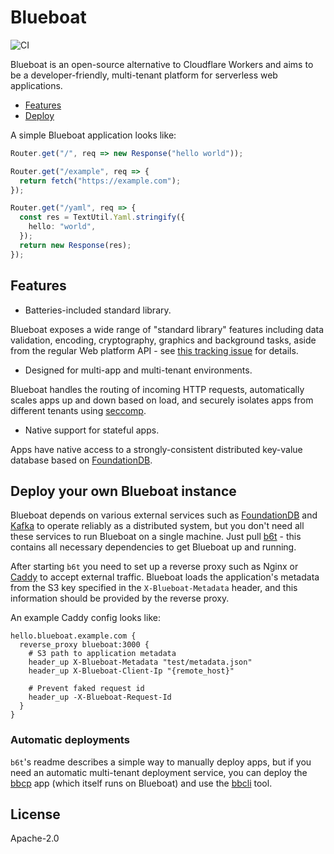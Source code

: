 # Blueboat

![CI](https://github.com/losfair/blueboat/actions/workflows/ci.yml/badge.svg)

Blueboat is an open-source alternative to Cloudflare Workers and aims to be a developer-friendly, multi-tenant platform for serverless web applications.

- [Features](#features)
- [Deploy](#deploy-your-own-blueboat-instance)

A simple Blueboat application looks like:

```ts
Router.get("/", req => new Response("hello world"));

Router.get("/example", req => {
  return fetch("https://example.com");
});

Router.get("/yaml", req => {
  const res = TextUtil.Yaml.stringify({
    hello: "world",
  });
  return new Response(res);
});
```

## Features

- Batteries-included standard library.

Blueboat exposes a wide range of "standard library" features including data validation, encoding, cryptography, graphics and background tasks, aside from the regular Web platform API - see [this tracking issue](https://github.com/losfair/blueboat/issues/65) for details.

- Designed for multi-app and multi-tenant environments.

Blueboat handles the routing of incoming HTTP requests, automatically scales apps up and down based on load, and securely isolates apps from different tenants using [seccomp](https://man7.org/linux/man-pages/man2/seccomp.2.html).

- Native support for stateful apps.

Apps have native access to a strongly-consistent distributed key-value database based on [FoundationDB](https://github.com/apple/foundationdb).

## Deploy your own Blueboat instance

Blueboat depends on various external services such as [FoundationDB](https://www.foundationdb.org/) and [Kafka](https://kafka.apache.org/) to operate reliably as a distributed system, but you don't need all these services to run Blueboat on a single machine. Just pull [b6t](https://github.com/losfair/b6t) - this contains all necessary dependencies to get Blueboat up and running.

After starting `b6t` you need to set up a reverse proxy such as Nginx or [Caddy](https://caddyserver.com/) to accept external traffic. Blueboat loads the application's metadata from the S3 key specified in the `X-Blueboat-Metadata` header, and this information should be provided by the reverse proxy.

An example Caddy config looks like:

```
hello.blueboat.example.com {
  reverse_proxy blueboat:3000 {
    # S3 path to application metadata
    header_up X-Blueboat-Metadata "test/metadata.json"
    header_up X-Blueboat-Client-Ip "{remote_host}"

    # Prevent faked request id
    header_up -X-Blueboat-Request-Id
  }
}
```

### Automatic deployments

`b6t`'s readme describes a simple way to manually deploy apps, but if you need an automatic multi-tenant deployment service, you can deploy the [bbcp](https://github.com/losfair/bbcp) app (which itself runs on Blueboat) and use the [bbcli](https://github.com/losfair/bbcli) tool.

## License

Apache-2.0
